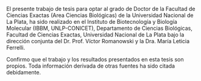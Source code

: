 El presente trabajo de tesis para optar al grado de Doctor de la Facultad de Ciencias Exactas (Area Ciencias Biológicas) de la Universidad Nacional de La Plata, ha sido realizado en el Instituto de Biotecnología y Biología Molecular (IBBM, UNLP-CONICET), Departamento de Ciencias Biológicas, Facultad de Ciencias Exactas, Universidad Nacional de La Plata bajo la dirección conjunta del Dr. Prof. Víctor Romanowski y la Dra. María Leticia Ferrelli.

Confirmo que el trabajo y los resultados presentados en esta tesis son propios. Toda información derivada de otras fuentes ha sido citada debidamente.
